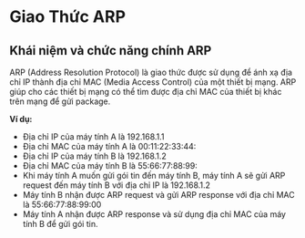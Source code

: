 # Giao Thức ARP #
## Khái niệm và chức năng chính ARP ##
ARP (Address Resolution Protocol) là giao thức được sử dụng để ánh xạ địa chỉ IP thành
địa chỉ MAC (Media Access Control) của một thiết bị mạng. ARP giúp cho các thiết
bị mạng có thể tìm được địa chỉ MAC của thiết bị khác trên mạng để gửi package.   

**Ví dụ:** 
- Địa chỉ IP của máy tính A là 192.168.1.1
- Địa chỉ MAC của máy tính A là 00:11:22:33:44:
- Địa chỉ IP của máy tính B là 192.168.1.2
- Địa chỉ MAC của máy tính B là 55:66:77:88:99:
- Khi máy tính A muốn gửi gói tin đến máy tính B, máy tính A sẽ gửi ARP
request đến máy tính B với địa chỉ IP là 192.168.1.2
- Máy tính B nhận được ARP request và gửi ARP response với địa chỉ MAC là 55:66:77:88:99:00
- Máy tính A nhận được ARP response và sử dụng địa chỉ MAC của máy tính B để gửi
gói tin.
